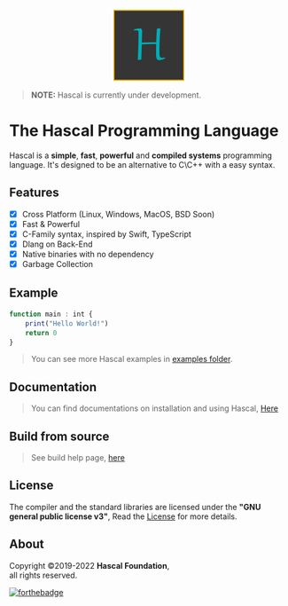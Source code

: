 
<p align="center">
  <img style="text-align:center" src="hascal-logo.png" height="128px" width="128px">
</p>

> **NOTE:** Hascal is currently under development.
# The Hascal Programming Language
Hascal is a **simple**, **fast**, **powerful** and **compiled systems** programming language. It's designed to be an alternative to C\C++ with a easy syntax.

<!-- > Visit [Hascal's Official Website](https://hascal.github.io) -->

## Features
- [x] Cross Platform (Linux, Windows, MacOS, BSD Soon) 
- [x] Fast & Powerful
- [x] C-Family syntax, inspired by Swift, TypeScript
- [x] Dlang on Back-End
- [x] Native binaries with no dependency
- [x] Garbage Collection

## Example
```typescript
function main : int {
    print("Hello World!")
    return 0
}
```
> You can see more Hascal examples in [examples folder](https://github.com/hascal/hascal/tree/main/examples).

## Documentation
> You can find documentations on installation and using Hascal, [Here](https://github.com/hascal/hascal/tree/main/docs)

## Build from source
> See build help page, [here](BUILD.md)

## License
The compiler and the standard libraries are licensed under the **"GNU general public license v3"**,
Read the [License](https://github.com/hascal/hascal/blob/main/LICENSE) for more details.

## About
Copyright ©2019-2022 **Hascal Foundation**, \
all rights reserved.

[![forthebadge](https://forthebadge.com/images/badges/built-with-love.svg)](https://forthebadge.com)
